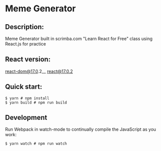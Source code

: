 # Meme Generator

## Description:
Meme Generator built in scrimba.com "Learn React for Free" class using React.js for practice

## React version:
react-dom@17.0.2__
react@17.0.2

## Quick start:
```
$ yarn # npm install
$ yarn build # npm run build
```

## Development
Run Webpack in watch-mode to continually compile the JavaScript as you work:
```
$ yarn watch # npm run watch
```
